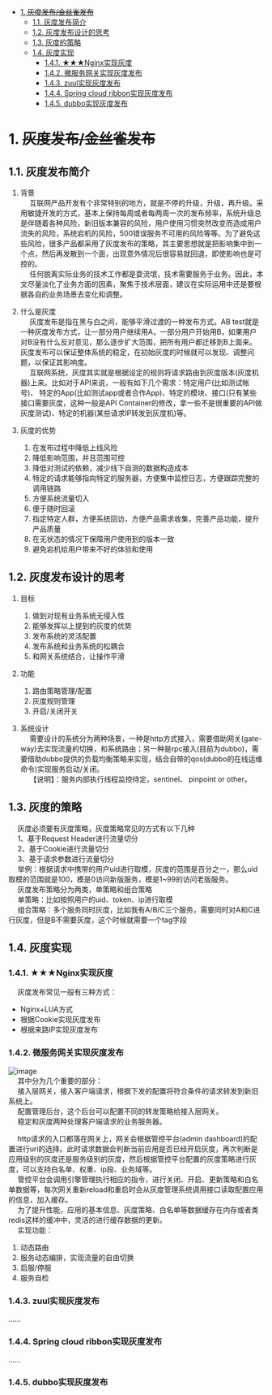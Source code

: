 
<!-- TOC -->

- [1. ~~灰度发布/金丝雀发布~~](#1-灰度发布金丝雀发布)
    - [1.1. 灰度发布简介](#11-灰度发布简介)
    - [1.2. 灰度发布设计的思考](#12-灰度发布设计的思考)
    - [1.3. 灰度的策略](#13-灰度的策略)
    - [1.4. 灰度实现](#14-灰度实现)
        - [1.4.1. ★★★Nginx实现灰度](#141-★★★nginx实现灰度)
        - [1.4.2. 微服务网关实现灰度发布](#142-微服务网关实现灰度发布)
        - [1.4.3. zuul实现灰度发布](#143-zuul实现灰度发布)
        - [1.4.4. Spring cloud ribbon实现灰度发布](#144-spring-cloud-ribbon实现灰度发布)
        - [1.4.5. dubbo实现灰度发布](#145-dubbo实现灰度发布)

<!-- /TOC -->


# 1. ~~灰度发布/金丝雀发布~~  
<!--
*** 不容错过的灰度发布系统架构设计 
https://mp.weixin.qq.com/s/Aq9Mwkpx18Zkt6iWL2bZEw

漫画：什么是蓝绿部署？ 
https://mp.weixin.qq.com/s/pzvZoyFG9j4takV6Q0pHWw
https://www.baidu.com/baidu?tn=monline_7_dg&ie=utf-8&wd=%E7%81%B0%E5%BA%A6%E5%8F%91%E5%B8%83%E5%92%8C%E8%93%9D%E7%BB%BF%E5%8F%91%E5%B8%83https://www.baidu.com/baidu?tn=monline_7_dg&ie=utf-8&wd=%E7%81%B0%E5%BA%A6%E5%8F%91%E5%B8%83%E5%92%8C%E8%93%9D%E7%BB%BF%E5%8F%91%E5%B8%83
CTO点名要搞个灰度发布系统，不慌！
https://mp.weixin.qq.com/s/4AhXH5U9dxj2DuOGel9bLg

https://blog.csdn.net/hueason/article/details/81054093
基于 Nginx+lua+Memcache 实现灰度发布 
https://mp.weixin.qq.com/s/BCuKFIrVAqS4SGo6Cxk0MQ
灰度发布
https://baike.baidu.com/item/%E7%81%B0%E5%BA%A6%E5%8F%91%E5%B8%83/7100322
https://mp.weixin.qq.com/s/h27Er8rWl4W9x4IC6PlduA


网关实现灰度发布
https://segmentfault.com/a/1190000017894943
-->

## 1.1. 灰度发布简介 
1. 背景  
&emsp; 互联网产品开发有个非常特别的地方，就是不停的升级，升级，再升级。采用敏捷开发的方式，基本上保持每周或者每两周一次的发布频率，系统升级总是伴随着各种风险，新旧版本兼容的风险，用户使用习惯突然改变而造成用户流失的风险，系统宕机的风险，500错误服务不可用的风险等等。为了避免这些风险，很多产品都采用了灰度发布的策略，其主要思想就是把影响集中到一个点，然后再发散到一个面，出现意外情况后很容易就回退，即使影响也是可控的。  
&emsp; 任何脱离实际业务的技术工作都是耍流氓，技术需要服务于业务。因此，本文尽量淡化了业务方面的因素，聚焦于技术层面，建议在实际运用中还是要根据各自的业务场景去变化和调整。  

2. 什么是灰度  
&emsp; 灰度发布是指在黑与白之间，能够平滑过渡的一种发布方式。AB test就是一种灰度发布方式，让一部分用户继续用A，一部分用户开始用B，如果用户对B没有什么反对意见，那么逐步扩大范围，把所有用户都迁移到B上面来。灰度发布可以保证整体系统的稳定，在初始灰度的时候就可以发现、调整问题，以保证其影响度。  
&emsp; 互联网系统，灰度其实就是根据设定的规则将请求路由到灰度版本(灰度机器)上来。比如对于API来说，一般有如下几个需求：特定用户(比如测试帐号)、 特定的App(比如测试app或者合作App)、特定的模块、接口(只有某些接口需要灰度，这种一般是API Container的修改，拿一些不是很重要的API做灰度测试)、特定的机器(某些请求IP转发到灰度机)等。  

3. 灰度的优势
    1. 在发布过程中降低上线风险  
    2. 降低影响范围，并且范围可控  
    3. 降低对测试的依赖，减少线下自测的数据构造成本  
    4. 特定的请求能够指向特定的服务器，方便集中监控日志，方便跟踪完整的调用链路  
    5. 方便系统流量切入  
    6. 便于随时回滚  
    7. 指定特定人群，方便系统回访，方便产品需求收集，完善产品功能，提升产品质量  
    8. 在无状态的情况下保障用户使用到的版本一致  
    9. 避免宕机给用户带来不好的体验和使用  

## 1.2. 灰度发布设计的思考
1. 目标
    1. 做到对现有业务系统无侵入性  
    2. 能够发挥以上提到的灰度的优势  
    3. 发布系统的灵活配置  
    4. 发布系统和业务系统的松耦合  
    5. 和网关系统结合，让操作平滑  

2. 功能  
    1. 路由策略管理/配置
    2. 灰度规则管理
    3. 开启/关闭开关

3. 系统设计  
&emsp; 需要设计的系统分为两种场景，一种是http方式接入，需要借助网关(gate-way)去实现流量的切换，和系统路由；另一种是rpc接入(目前为dubbo)，需要借助dubbo提供的负载均衡策略来实现，结合自带的qos(dubbo的在线运维命令)实现服务启动/关闭。  
&emsp; 【说明】：服务内部执行线程监控待定，sentinel、 pinpoint or other。  

## 1.3. 灰度的策略  
<!-- 
https://mp.weixin.qq.com/s/Aq9Mwkpx18Zkt6iWL2bZEw
-->
&emsp; 灰度必须要有灰度策略，灰度策略常见的方式有以下几种  
&emsp; 1、基于Request Header进行流量切分  
&emsp; 2、基于Cookie进行流量切分  
&emsp; 3、基于请求参数进行流量切分  
&emsp; 举例：根据请求中携带的用户uid进行取模，灰度的范围是百分之一，那么uid取模的范围就是100，模是0访问新版服务，模是1~99的访问老版服务。  
&emsp; 灰度发布策略分为两类，单策略和组合策略  
&emsp; 单策略：比如按照用户的uid、token、ip进行取模  
&emsp; 组合策略：多个服务同时灰度，比如我有A/B/C三个服务，需要同时对A和C进行灰度，但是B不需要灰度，这个时候就需要一个tag字段  

## 1.4. 灰度实现

### 1.4.1. ★★★Nginx实现灰度
&emsp; 灰度发布常见一般有三种方式：  

* Nginx+LUA方式  
* 根据Cookie实现灰度发布  
* 根据来路IP实现灰度发布  

### 1.4.2. 微服务网关实现灰度发布  
![image](https://gitee.com/wt1814/pic-host/raw/master/images/stability/stab-1.png)  
&emsp; 其中分为几个重要的部分：  
&emsp; 接入层网关，接入客户端请求，根据下发的配置将符合条件的请求转发到新旧系统上。  
&emsp; 配置管理后台，这个后台可以配置不同的转发策略给接入层网关。  
&emsp; 稳定和灰度两种处理客户端请求的业务服务器。  

&emsp; http请求的入口都落在网关上，网关会根据管控平台(admin dashboard)的配置进行uri的选择。此时请求数据会判断当前应用是否已经开启灰度，再次判断是应用级别的灰度还是服务级别的灰度，然后根据管控平台配置的灰度策略进行灰度，可以支持白名单、权重、ip段、业务域等。  
&emsp; 管控平台会调用引擎管理执行相应的指令，进行关闭、开启、更新策略和白名单数据等，每次网关重新reload和重启时会从灰度管理系统调用接口读取配置应用的信息，加入缓存。  
&emsp; 为了提升性能，应用的基本信息、灰度策略、白名单等数据缓存在内存或者类redis这样的缓冲中，灵活的进行缓存数据的更新。  
&emsp; 实现功能：  
1. 动态路由
2. 服务动态编排，实现流量的自由切换
3. 启服/停服
4. 服务自检

### 1.4.3. zuul实现灰度发布  
......

### 1.4.4. Spring cloud ribbon实现灰度发布  
......

### 1.4.5. dubbo实现灰度发布  

<!-- 
https://segmentfault.com/a/1190000017894943
-->

